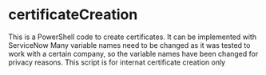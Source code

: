 # certificateCreation
This is a PowerShell code to create certificates. It can be implemented with ServiceNow
Many variable names need to be changed as it was tested to work with a certain company, so the variable names have been changed for privacy reasons.
This script is for internat certificate creation only
